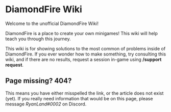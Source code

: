 # DiamondFire Wiki

Welcome to the unofficial DiamondFire Wiki!

DiamondFire is a place to create your own minigames! This wiki will help teach you through this journey.

This wiki is for showing solutions to the most common of problems inside of DiamondFire. If you ever wonder how to make something, try consulting this wiki, and if there are no results, request a session in-game using **/support request**.

## Page missing? 404?

This means you have either misspelled the link, or the article does not exist (yet). If you really need information that would be on this page, please message *RyanLand#0002* on Discord.